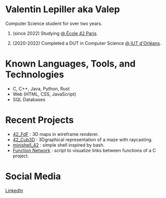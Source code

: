 # Valentin Lepiller aka Valep

Computer Science student for over two years.

1. (since 2022) Studying [@ École 42 Paris](https://42.fr/).

2. (2020-2022) Completed a DUT in Computer Science [@ IUT d'Orléans](https://www.univ-orleans.fr/fr/iut-orleans).

# Known Languages, Tools, and Technologies
- C, C++, Java, Python, Rust
- Web (HTML, CSS, JavaScript)
- SQL Databases

# Recent Projects
- [42_FdF](https://github.com/valentinValep/42_Fdf) : 3D maps in wireframe renderer.
- [42_Cub3D](https://github.com/valentinValep/42_cub3D) : 3Dgraphical representation of a maze with raycasting.
- [minishell_42](https://github.com/AlanBoulesteix/minishell_42) : simple shell inspired by bash.
- [Function Network](https://github.com/valentinValep/Function_Network) : script to visualize links between functions of a C project.
# Social Media
[LinkedIn](https://www.linkedin.com/in/valentin-lepiller-valep/)

